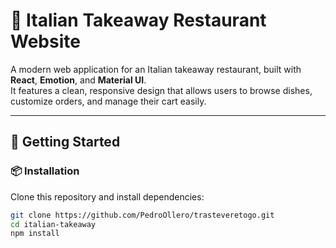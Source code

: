 # 🍝 Italian Takeaway Restaurant Website

A modern web application for an Italian takeaway restaurant, built with **React**, **Emotion**, and **Material UI**.  
It features a clean, responsive design that allows users to browse dishes, customize orders, and manage their cart easily.

---

## 🚀 Getting Started

### 📦 Installation

Clone this repository and install dependencies:

```bash
git clone https://github.com/PedroOllero/trasteveretogo.git
cd italian-takeaway
npm install
